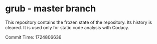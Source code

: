 # grub - master branch

This repository contains the frozen state of the repository.
Its history is cleared. It is used only for static code
analysis with Codacy.

Commit Time: 1724806636